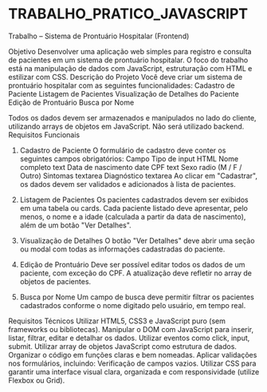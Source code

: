 # TRABALHO_PRATICO_JAVASCRIPT
Trabalho – Sistema de Prontuário Hospitalar (Frontend)

Objetivo
Desenvolver uma aplicação web simples para registro e consulta de pacientes em um sistema de prontuário hospitalar. O foco do trabalho está na manipulação de dados com JavaScript, estruturação com HTML e estilizar com CSS.
Descrição do Projeto
Você deve criar um sistema de prontuário hospitalar com as seguintes funcionalidades:
Cadastro de Paciente
Listagem de Pacientes
Visualização de Detalhes do Paciente
Edição de Prontuário
Busca por Nome

Todos os dados devem ser armazenados e manipulados no lado do cliente, utilizando arrays de objetos em JavaScript. Não será utilizado backend.
Requisitos Funcionais

1. Cadastro de Paciente
O formulário de cadastro deve conter os seguintes campos obrigatórios:
Campo Tipo de input HTML 
Nome completo  text
Data de nascimento date
CPF text
Sexo radio (M / F / Outro)
Sintomas textarea
Diagnóstico textarea
Ao clicar em "Cadastrar", os dados devem ser validados e adicionados à lista de pacientes.

2. Listagem de Pacientes
Os pacientes cadastrados devem ser exibidos em uma tabela ou cards.
Cada paciente listado deve apresentar, pelo menos, o nome e a idade (calculada a partir da data de nascimento), além de um botão "Ver Detalhes".

3. Visualização de Detalhes
O botão "Ver Detalhes" deve abrir uma seção ou modal com todas as informações cadastradas do paciente.

4. Edição de Prontuário
Deve ser possível editar todos os dados de um paciente, com exceção do CPF.
A atualização deve refletir no array de objetos de pacientes.

5. Busca por Nome
Um campo de busca deve permitir filtrar os pacientes cadastrados conforme o nome digitado pelo usuário, em tempo real.


Requisitos Técnicos
Utilizar HTML5, CSS3 e JavaScript puro (sem frameworks ou bibliotecas).
Manipular o DOM com JavaScript para inserir, listar, filtrar, editar e detalhar os dados.
Utilizar eventos como click, input, submit.
Utilizar array de objetos JavaScript como estrutura de dados.
Organizar o código em funções claras e bem nomeadas.
Aplicar validações nos formulários, incluindo:
Verificação de campos vazios.
Utilizar CSS para garantir uma interface visual clara, organizada e com responsividade (utilize Flexbox ou Grid).
